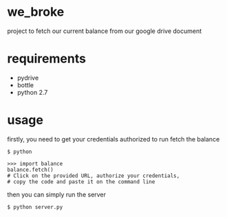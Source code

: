 # we_broke
project to fetch our current balance from our google drive document

# requirements
 * pydrive
 * bottle
 * python 2.7

# usage

firstly, you need to get your credentials authorized to run fetch the balance

``` $ python ```
```
>>> import balance
balance.fetch()
# Click on the provided URL, authorize your credentials, 
# copy the code and paste it on the command line
```

then you can simply run the server

```$ python server.py```
